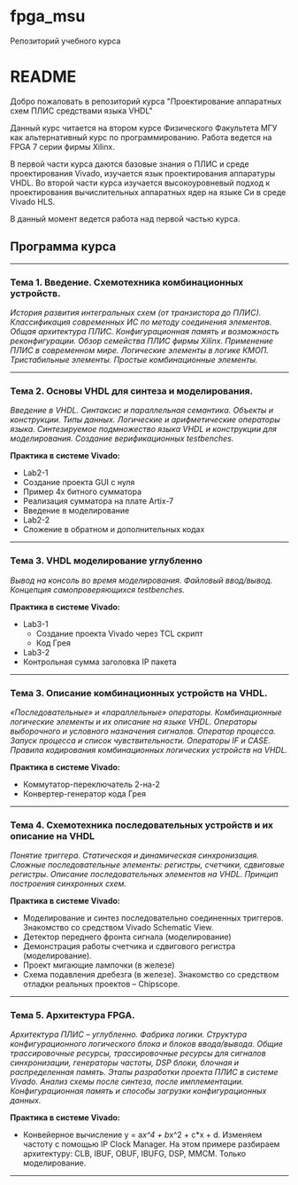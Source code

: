 # fpga_msu
Репозиторий учебного курса


# README #

Добро пожаловать в репозиторий курса "Проектирование аппаратных схем ПЛИС средствами языка VHDL"

Данный курс читается на втором курсе Физического Факультета МГУ как альтернативный курс по программированию. Работа ведется на FPGA 7 серии фирмы Xilinx.

В первой части курса даются базовые знания о ПЛИС и среде проектирования Vivado, изучается язык проектирования аппаратуры VHDL. Во второй части курса изучается высокоуровневый подход к проектирования вычислительных аппаратных ядер на языке Си в среде Vivado HLS.

В данный момент ведется работа над первой частью курса.

## Программа курса
*****
### Тема 1. Введение. Схемотехника комбинационных устройств.
*История развития интегральных схем (от транзистора до ПЛИС). Классификация современных ИС по методу соединения элементов. Общая архитектура ПЛИС. Конфигурационная память и возможность реконфигурации. Обзор семейства ПЛИС фирмы Xilinx. Применение ПЛИС в современном мире. Логические элементы в логике КМОП. Тристабильные элементы. Простые комбинационные элементы.*

*****
### Тема 2. Основы VHDL для синтеза и моделирования.
*Введение в VHDL. Синтаксис и параллельная семантика. Объекты и конструкции. Типы данных. Логические и арифметические операторы языка. Синтезируемое подмножество языка VHDL и конструкции для моделирования. Создание верификационных testbenches.*

**Практика в системе Vivado:**

*   Lab2-1
   *   Создание проекта GUI с нуля
   *   Пример 4х битного сумматора
   *   Реализация сумматора на плате Artix-7
   *   Введение в моделирование
*   Lab2-2
   *   Сложение в обратном и дополнительных кодах

*****
### Тема 3. VHDL моделирование углубленно
*Вывод на консоль во время моделирования. Файловый ввод/вывод. Концепция самопроверяющихся testbenches.*

**Практика в системе Vivado:**

*   Lab3-1
    *   Создание проекта Vivado через TCL скрипт
    *   Код Грея
*   Lab3-2
   *   Контрольная сумма заголовка IP пакета


*****
### Тема 3. Описание комбинационных устройств на VHDL.
*«Последовательные» и «параллельные» операторы. Комбинационные логические элементы и их описание на языке VHDL. Операторы выборочного и условного назначения сигналов. Оператор процесса. Запуск процесса и список чувствительности. Операторы IF и CASE. Правила кодирования комбинационных логических устройств на VHDL.*

**Практика в системе Vivado:**

*   Коммутатор-переключатель 2-на-2
*   Конвертер-генератор кода Грея

*****
### Тема 4. Схемотехника последовательных устройств и их описание на VHDL
*Понятие триггера. Статическая и динамическая синхронизация. Сложные последовательные элементы: регистры, счетчики, сдвиговые регистры. Описание последовательных элементов на VHDL. Принцип построения синхронных схем.*

**Практика в системе Vivado:**

*   Моделирование и синтез последовательно соединенных  триггеров. Знакомство со средством Vivado Schematic View.
*   Детектор переднего фронта сигнала (моделирование)
*   Демонстрация работы счетчика и сдвигового регистра (моделирование).
*   Проект мигающие лампочки (в железе)
*   Схема подавления дребезга (в железе). Знакомство со средством отладки реальных проектов – Chipscope.

*****
### Тема 5. Архитектура FPGA.
*Архитектура ПЛИС – углубленно. Фабрика логики. Структура конфигурационного логического блока и блоков ввода/вывода. Общие трассировочные ресурсы, трассировочные ресурсы для сигналов синхронизации, генераторы частоты, DSP блоки, блочная и  распределенная память. Этапы разработки проекта ПЛИС в системе Vivado. Анализ схемы после синтеза, после имплементации. Конфигурационная память и способы загрузки конфигурационных данных.*

**Практика в системе Vivado:**

*   Конвейерное вычисление y = a*x^4 + b*x^2 +  c*x + d. Изменяем частоту с помощью IP Clock Manager. На этом примере разбираем архитектуру: CLB, IBUF, OBUF, IBUFG, DSP, MMCM. Только моделирование.
*****